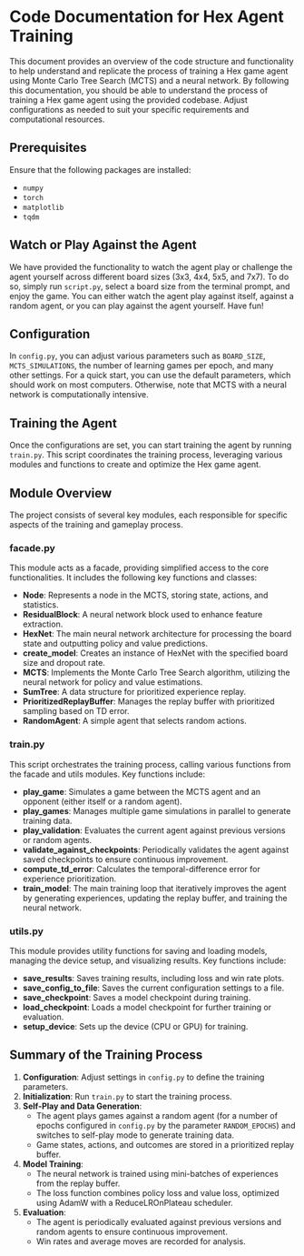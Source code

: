# Code Documentation for Hex Agent Training

This document provides an overview of the code structure and functionality to help understand and replicate the process of training a Hex game agent using Monte Carlo Tree Search (MCTS) and a neural network. By following this documentation, you should be able to understand the process of training a Hex game agent using the provided codebase. Adjust configurations as needed to suit your specific requirements and computational resources.

## Prerequisites

Ensure that the following packages are installed:
- `numpy`
- `torch`
- `matplotlib`
- `tqdm`

## Watch or Play Against the Agent

We have provided the functionality to watch the agent play or challenge the agent yourself across different board sizes (3x3, 4x4, 5x5, and 7x7). To do so, simply run `script.py`, select a board size from the terminal prompt, and enjoy the game. You can either watch the agent play against itself, against a random agent, or you can play against the agent yourself. Have fun!

## Configuration

In `config.py`, you can adjust various parameters such as `BOARD_SIZE`, `MCTS_SIMULATIONS`, the number of learning games per epoch, and many other settings. For a quick start, you can use the default parameters, which should work on most computers. Otherwise, note that MCTS with a neural network is computationally intensive.

## Training the Agent

Once the configurations are set, you can start training the agent by running `train.py`. This script coordinates the training process, leveraging various modules and functions to create and optimize the Hex game agent.

## Module Overview

The project consists of several key modules, each responsible for specific aspects of the training and gameplay process.

### facade.py

This module acts as a facade, providing simplified access to the core functionalities. It includes the following key functions and classes:
- **Node**: Represents a node in the MCTS, storing state, actions, and statistics.
- **ResidualBlock**: A neural network block used to enhance feature extraction.
- **HexNet**: The main neural network architecture for processing the board state and outputting policy and value predictions.
- **create_model**: Creates an instance of HexNet with the specified board size and dropout rate.
- **MCTS**: Implements the Monte Carlo Tree Search algorithm, utilizing the neural network for policy and value estimations.
- **SumTree**: A data structure for prioritized experience replay.
- **PrioritizedReplayBuffer**: Manages the replay buffer with prioritized sampling based on TD error.
- **RandomAgent**: A simple agent that selects random actions.

### train.py

This script orchestrates the training process, calling various functions from the facade and utils modules. Key functions include:
- **play_game**: Simulates a game between the MCTS agent and an opponent (either itself or a random agent).
- **play_games**: Manages multiple game simulations in parallel to generate training data.
- **play_validation**: Evaluates the current agent against previous versions or random agents.
- **validate_against_checkpoints**: Periodically validates the agent against saved checkpoints to ensure continuous improvement.
- **compute_td_error**: Calculates the temporal-difference error for experience prioritization.
- **train_model**: The main training loop that iteratively improves the agent by generating experiences, updating the replay buffer, and training the neural network.

### utils.py

This module provides utility functions for saving and loading models, managing the device setup, and visualizing results. Key functions include:
- **save_results**: Saves training results, including loss and win rate plots.
- **save_config_to_file**: Saves the current configuration settings to a file.
- **save_checkpoint**: Saves a model checkpoint during training.
- **load_checkpoint**: Loads a model checkpoint for further training or evaluation.
- **setup_device**: Sets up the device (CPU or GPU) for training.

## Summary of the Training Process

1. **Configuration**: Adjust settings in `config.py` to define the training parameters.
2. **Initialization**: Run `train.py` to start the training process.
3. **Self-Play and Data Generation**:
   - The agent plays games against a random agent (for a number of epochs configured in `config.py` by the parameter `RANDOM_EPOCHS`) and switches to self-play mode to generate training data.
   - Game states, actions, and outcomes are stored in a prioritized replay buffer.
4. **Model Training**:
   - The neural network is trained using mini-batches of experiences from the replay buffer.
   - The loss function combines policy loss and value loss, optimized using AdamW with a ReduceLROnPlateau scheduler.
5. **Evaluation**:
   - The agent is periodically evaluated against previous versions and random agents to ensure continuous improvement.
   - Win rates and average moves are recorded for analysis.


